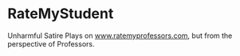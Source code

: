# RateMyStudent
Unharmful Satire
Plays on www.ratemyprofessors.com, but from the perspective of Professors.

